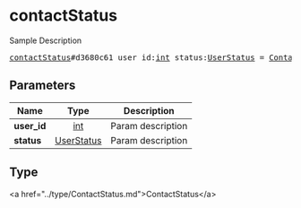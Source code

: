 # contactStatus

Sample Description

<pre>
<a href="../constructor/contactStatus.md">contactStatus</a>#d3680c61 user_id:<a href="../type/int.md">int</a> status:<a href="../type/UserStatus.md">UserStatus</a> = <a href="../type/ContactStatus.md">ContactStatus</a>;
</pre>

## Parameters

| Name | Type | Description |
|------|:----:|-------------|
| **user_id** | <a href="../type/int.md">int</a> | Param description |
| **status** | <a href="../type/UserStatus.md">UserStatus</a> | Param description |

## Type

&lt;a href=&#34;../type/ContactStatus.md&#34;&gt;ContactStatus&lt;/a&gt;
